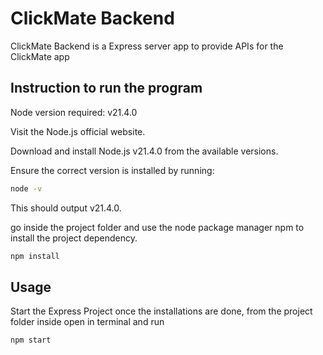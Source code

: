 # ClickMate Backend

ClickMate Backend is a Express server app to provide APIs for the ClickMate app

## Instruction to run the program

Node version required: v21.4.0


Visit the Node.js official website.

Download and install Node.js v21.4.0 from the available versions.

Ensure the correct version is installed by running: 
```bash
node -v
```
This should output v21.4.0.



go inside the project folder and use the node package manager npm to install the project dependency.
```bash
npm install
```

## Usage
Start the Express Project
once the installations are done, from the project folder inside open in terminal and run
```bash
npm start
```
